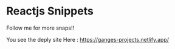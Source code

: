 # Reactjs Snippets

Follow me for more snaps!!

You see the deply site Here : https://ganges-projects.netlify.app/

